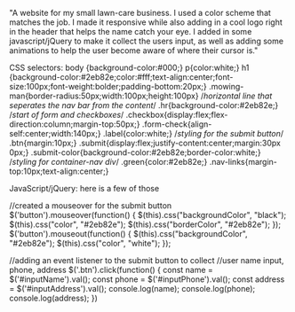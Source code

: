 "A website for my small lawn-care business. I used a color scheme that matches the job. I made it responsive while also adding in a cool logo right in the header that helps the name catch your eye. I added in some javascript/jQuery to make it collect the users input, as well as adding some animations to help the user become aware of where their cursor is."

CSS selectors:
    body {background-color:#000;}
    p{color:white;}
    h1 {background-color:#2eb82e;color:#fff;text-align:center;font-size:100px;font-weight:bolder;padding-bottom:20px;}
    .mowing-man{border-radius:50px;width:100px;height:100px}
    /*horizontal line that seperates the nav bar from the content*/
    .hr{background-color:#2eb82e;}
    /*start of form and checkboxes*/
    .checkbox{display:flex;flex-direction:column;margin-top:50px;}
    .form-check{align-self:center;width:140px;}
    .label{color:white;}
    /*styling for the submit button*/
    .btn{margin:10px;}
    .submit{display:flex;justify-content:center;margin:30px 0px;}
    .submit-color{background-color:#2eb82e;border-color:white;}
    /*styling for container-nav div*/
    .green{color:#2eb82e;}
    .nav-links{margin-top:10px;text-align:center;}

JavaScript/jQuery: here is a few of those

  //created a mouseover for the submit button
  $('button').mouseover(function() {
    $(this).css("backgroundColor", "black");
    $(this).css("color", "#2eb82e");
    $(this).css("borderColor", "#2eb82e");
  });
  $('button').mouseout(function() {
    $(this).css("backgroundColor", "#2eb82e");
    $(this).css("color", "white");
  });

  //adding an event listener to the submit button to collect
    //user name input, phone, address
  $('.btn').click(function() {
    const name = $('#inputName').val();
    const phone = $('#inputPhone').val();
    const address = $('#inputAddress').val();
    console.log(name);
    console.log(phone);
    console.log(address);
  })
